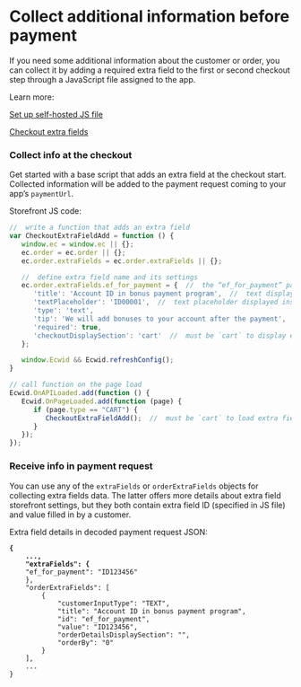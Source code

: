 # Collect additional information before payment

If you need some additional information about the customer or order, you can collect it by adding a required extra field to the first or second checkout step through a JavaScript file assigned to the app.

Learn more:

[Set up self-hosted JS file](https://app.gitbook.com/s/aRJpOy0U8IpbjUfcox4D/get-started)

[Checkout extra fields](https://app.gitbook.com/s/G9n5VxMY9T0Ob3D56PSD/rest-api/checkout-extra-fields/add-checkout-extra-fields-with-javascript)

### Collect info at the checkout

Get started with a base script that adds an extra field at the checkout start. Collected information will be added to the payment request coming to your app’s `paymentUrl`.

Storefront JS code:

```javascript
//  write a function that adds an extra field
var CheckoutExtraFieldAdd = function () {
   window.ec = window.ec || {};
   ec.order = ec.order || {};
   ec.order.extraFields = ec.order.extraFields || {};

   //  define extra field name and its settings
   ec.order.extraFields.ef_for_payment = {  //  the “ef_for_payment” part is the Extra Field ID
      'title': 'Account ID in bonus payment program',  //  text displayed above the input field
      'textPlaceholder': 'ID00001',  //  text placeholder displayed inside input box
      'type': 'text',
      'tip': 'We will add bonuses to your account after the payment',  //  additional text displayed below the input field
      'required': true,
      'checkoutDisplaySection': 'cart'  //  must be `cart` to display extra field at first chectout step
   };

   window.Ecwid && Ecwid.refreshConfig();
}

// call function on the page load
Ecwid.OnAPILoaded.add(function () {
   Ecwid.OnPageLoaded.add(function (page) {
      if (page.type == "CART") {
         CheckoutExtraFieldAdd();  //  must be `cart` to load extra field at first chectout step
      }
   });
});
```

### Receive info in payment request

You can use any of the `extraFields` or `orderExtraFields` objects for collecting extra fields data. The latter offers more details about extra field storefront settings, but they both contain extra field ID (specified in JS file) and value filled in by a customer.

Extra field details in decoded payment request JSON:

<pre class="language-json"><code class="lang-json"><strong>{
</strong><strong>    ...,
</strong><strong>    "extraFields": {
</strong>    "ef_for_payment": "ID123456"
    },
    "orderExtraFields": [
        {
            "customerInputType": "TEXT",
            "title": "Account ID in bonus payment program",
            "id": "ef_for_payment",
            "value": "ID123456",
            "orderDetailsDisplaySection": "",
            "orderBy": "0"
        }
    ],
    ...
}
</code></pre>
